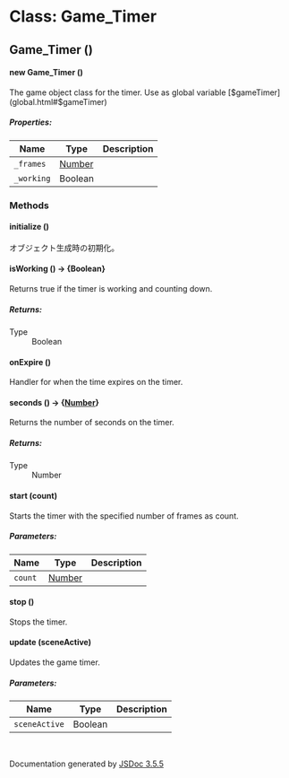 # Class: Game_Timer

## Game_Timer ()

#### new Game_Timer ()

The game object class for the timer. Use as global variable [$gameTimer](global.html#$gameTimer)

##### Properties:

| Name | Type | Description |
| --- | --- | --- |
| `_frames` | [Number](Number.md) |  |
| `_working` | Boolean |  |

<dl>
</dl>

### Methods

#### initialize ()

 オブジェクト生成時の初期化。
<dl>
</dl>

#### isWorking () → {Boolean}

Returns true if the timer is working and counting down.
<dl>
</dl>

##### Returns:

<dl>
                <dt> Type </dt>
                <dd>
                    <span>Boolean</span>
                </dd>
            </dl>

#### onExpire ()

Handler for when the time expires on the timer.
<dl>
</dl>

#### seconds () → {[Number](Number.md)}

Returns the number of seconds on the timer.
<dl>
</dl>

##### Returns:

<dl>
                <dt> Type </dt>
                <dd>
                    <span><a>Number</a></span>
                </dd>
            </dl>

#### start (count)

Starts the timer with the specified number of frames as count.

##### Parameters:

| Name | Type | Description |
| --- | --- | --- |
| `count` | [Number](Number.md) |  |

<dl>
</dl>

#### stop ()

Stops the timer.
<dl>
</dl>

#### update (sceneActive)

Updates the game timer.

##### Parameters:

| Name | Type | Description |
| --- | --- | --- |
| `sceneActive` | Boolean |  |

<dl>
</dl>
 <br>

  Documentation generated by [JSDoc 3.5.5](https://github.com/jsdoc3/jsdoc)
